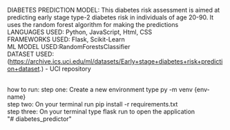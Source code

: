 DIABETES PREDICTION MODEL: This diabetes risk assessment is aimed at predicting early stage type-2 diabetes risk in individuals of age 20-90. It uses the random forest algorithm for making the predictions
<br>
LANGUAGES USED: Python, JavaScript, Html, CSS
<br>
FRAMEWORKS USED: Flask, Scikit-Learn
<br>
ML MODEL USED:RandomForestsClassifier
<br>
DATASET USED:(https://archive.ics.uci.edu/ml/datasets/Early+stage+diabetes+risk+prediction+dataset.) - UCI repository

<br>
how to run:
step one: Create a new environment type py -m venv {env-name}
<br>
step two: On your terminal run pip install -r requirements.txt
<br>
step three: On your terminal type flask run to open the application
<br>
"# diabetes_predictor" 
